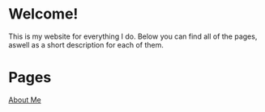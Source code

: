 # Welcome!

This is my website for everything I do. Below you can find all of the pages, aswell as a short description for each of them.

# Pages

[About Me](aboutme)

